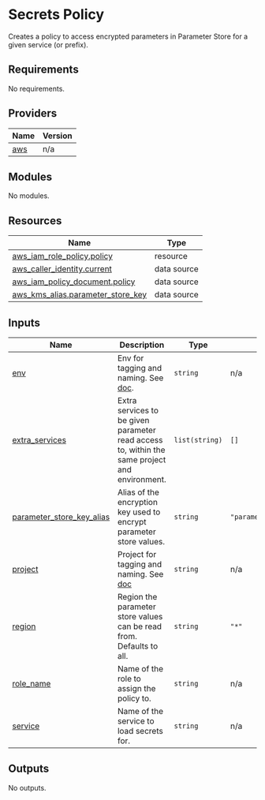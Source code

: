# Secrets Policy

Creates a policy to access encrypted parameters in Parameter Store for a given service (or prefix).

<!-- START -->
## Requirements

No requirements.

## Providers

| Name | Version |
|------|---------|
| <a name="provider_aws"></a> [aws](#provider\_aws) | n/a |

## Modules

No modules.

## Resources

| Name | Type |
|------|------|
| [aws_iam_role_policy.policy](https://registry.terraform.io/providers/hashicorp/aws/latest/docs/resources/iam_role_policy) | resource |
| [aws_caller_identity.current](https://registry.terraform.io/providers/hashicorp/aws/latest/docs/data-sources/caller_identity) | data source |
| [aws_iam_policy_document.policy](https://registry.terraform.io/providers/hashicorp/aws/latest/docs/data-sources/iam_policy_document) | data source |
| [aws_kms_alias.parameter_store_key](https://registry.terraform.io/providers/hashicorp/aws/latest/docs/data-sources/kms_alias) | data source |

## Inputs

| Name | Description | Type | Default | Required |
|------|-------------|------|---------|:--------:|
| <a name="input_env"></a> [env](#input\_env) | Env for tagging and naming. See [doc](../README.md#consistent-tagging). | `string` | n/a | yes |
| <a name="input_extra_services"></a> [extra\_services](#input\_extra\_services) | Extra services to be given parameter read access to, within the same project and environment. | `list(string)` | `[]` | no |
| <a name="input_parameter_store_key_alias"></a> [parameter\_store\_key\_alias](#input\_parameter\_store\_key\_alias) | Alias of the encryption key used to encrypt parameter store values. | `string` | `"parameter_store_key"` | no |
| <a name="input_project"></a> [project](#input\_project) | Project for tagging and naming. See [doc](../README.md#consistent-tagging) | `string` | n/a | yes |
| <a name="input_region"></a> [region](#input\_region) | Region the parameter store values can be read from. Defaults to all. | `string` | `"*"` | no |
| <a name="input_role_name"></a> [role\_name](#input\_role\_name) | Name of the role to assign the policy to. | `string` | n/a | yes |
| <a name="input_service"></a> [service](#input\_service) | Name of the service to load secrets for. | `string` | n/a | yes |

## Outputs

No outputs.
<!-- END -->

